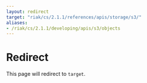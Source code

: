 ```yaml
---
layout: redirect
target: "riak/cs/2.1.1/references/apis/storage/s3/"
aliases:
- /riak/cs/2.1.1/developing/apis/s3/objects
---
```


# Redirect

This page will redirect to `target`.
